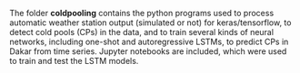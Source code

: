 The folder **coldpooling** contains the python programs used to process automatic weather station output (simulated or not) for keras/tensorflow, to detect cold pools (CPs) in the data, and to train several kinds of neural networks, including one-shot and autoregressive LSTMs, to predict CPs in Dakar from time series.
Jupyter notebooks are included, which were used to train and test the LSTM models.
